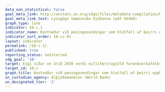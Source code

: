 ```yaml
---
data_non_statistical: false
goal_meta_link: http://unstats.un.org/sdgs/files/metadata-compilation/Metadata-Goal-10.pdf
goal_meta_link_text: Lýsigögn Sameinuðu Þjóðanna (pdf 564kB)
graph_type: line
indicator: 10.c.1
indicator_name: Kostnaður við peningasendingar sem hlutfall af þeirri upphæð sem send er.
indicator_sort_order: 10-cc-01
layout: indicator
permalink: /10-c-1/
published: true
reporting_status: notstarted
sdg_goal: '10'
target: Eigi síðar en árið 2030 verði millifærslugjöld farandverkafólks komin niður fyrir 3% og lokum fyrir það skotið að peningasendingar hafi í för með sér hærri kostnað en 5%. 
target_id: 10.c
graph_title: Kostnaður við peningasendingar sem hlutfall af þeirri upphæð sem send er.
un_custodian_agency: Alþjóðabankinn (World Bank)
un_designated_tier: '2'
---
```

